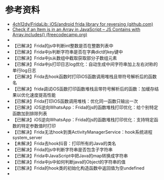 # 参考资料

* [4ch12dy/FridaLib: iOS/android frida library for reversing (github.com)](https://github.com/4ch12dy/FridaLib)
* [Check if an Item is in an Array in JavaScript – JS Contains with Array.includes() (freecodecamp.org)](https://www.freecodecamp.org/news/check-if-an-item-is-in-an-array-in-javascript-js-contains-with-array-includes/)
* 
* 【已解决】Frida的js中判断int整数是否在整数列表中
* 【已解决】Frida中js判断字符串是否在字典dict的key键中
* 【已解决】Frida中js从数组中截取获取部分子数组元素
* 【已解决】Frida中js打印日志log优化：自动生成中间字符串加上左右对称的单行log日志
* 【已解决】Frida去hook函数时打印iOS函数调用堆栈且带符号解析后的函数名
* 【已解决】frida调试iOS函数打印函数堆栈且带符号解析后的函数：加缓存结果以优化速度提高性能
* 【已解决】Frida打印iOS函数调用堆栈：优化同一函数只输出一次
* 【已解决】iOS逆向WhatsApp：Frida的js的函数堆栈打印优化：给个别特定函数加到排除列表
* 【已解决】iOS逆向WhatsApp：Frida的js的函数堆栈打印优化：支持特定函数的特定参数值时打印
* 【已解决】Frida无法hook到类ActivityManagerService：hook系统进程system_server
* 【未解决】Frida去hook抖音：打印所有的Java的类名
* 【已解决】Frida的js中判断字符串是否包含子字符串
* 【已解决】Frida中JavaScript中把Java的map转换成字符串
* 【已解决】Frida中js中如何判断java的Object的字符串的值
* 【已解决】Frida的hook类的初始化构造函数中返回值为空undefined
* 